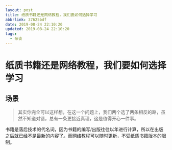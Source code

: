 ```yaml
---
layout: post
title: 纸质书籍还是网络教程，我们要如何选择学习
abbrlink: 37625bdf
date: 2019-08-24 22:10:20
updated: 2019-08-24 22:10:20
tags:
  - 杂谈
---
```


# 纸质书籍还是网络教程，我们要如何选择学习

## 场景

> 其实你完全可以这样想，在这一个问题上，我们两个选了两条相反的路，虽然不知道对错，总有一条更接近真理，这是值得开心一件事。

书籍是落后技术的代名词，因为书籍的编写/出版往往以年进行计算，所以在出版之后就已经不是最新的内容了。而网络教程可以随时更新，不受纸质书籍版本的限制。
